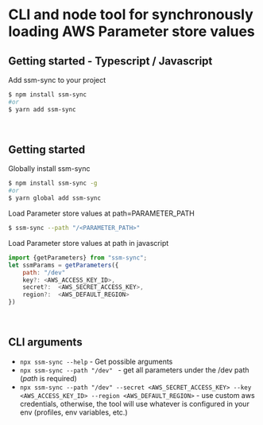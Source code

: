 # CLI and node tool for synchronously loading AWS Parameter store values

## Getting started - Typescript / Javascript
Add ssm-sync to your project
```sh
$ npm install ssm-sync
#or
$ yarn add ssm-sync
```
<br/>

## Getting started
Globally install ssm-sync
```sh
$ npm install ssm-sync -g
#or
$ yarn global add ssm-sync
```

Load Parameter store values at path=PARAMETER_PATH
```sh
$ ssm-sync --path "/<PARAMETER_PATH>"
```


Load Parameter store values at path in javascript
```node.js
import {getParameters} from "ssm-sync";
let ssmParams = getParameters({
    path: "/dev"
    key?: <AWS_ACCESS_KEY_ID>,
    secret?:  <AWS_SECRET_ACCESS_KEY>,
    region?:  <AWS_DEFAULT_REGION>
})
```
<br/>

## CLI arguments
* ```npx ssm-sync --help``` - Get possible arguments
* ```npx ssm-sync --path "/dev" ``` - get all parameters under the /dev path (*path* is required)
* ```npx ssm-sync --path "/dev" --secret <AWS_SECRET_ACCESS_KEY> --key <AWS_ACCESS_KEY_ID> --region <AWS_DEFAULT_REGION>``` - use custom aws credentials, otherwise, the tool will use whatever is configured in your env (profiles, env variables, etc.)
